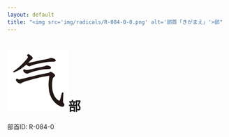 ```yaml
---
layout: default
title: "<img src='img/radicals/R-084-0-0.png' alt='部首「きがまえ」'>部"  # glyphをタイトルに使用
---
```


# <img src='img/radicals/R-084-0-0.png' alt='部首「きがまえ」'>部
部首ID: R-084-0
